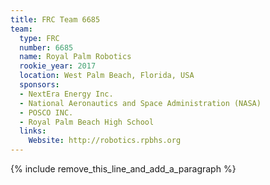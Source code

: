 ```yaml
---
title: FRC Team 6685
team:
  type: FRC
  number: 6685
  name: Royal Palm Robotics
  rookie_year: 2017
  location: West Palm Beach, Florida, USA
  sponsors:
  - NextEra Energy Inc.
  - National Aeronautics and Space Administration (NASA)
  - POSCO INC.
  - Royal Palm Beach High School
  links:
    Website: http://robotics.rpbhs.org
---
```


{% include remove_this_line_and_add_a_paragraph %}